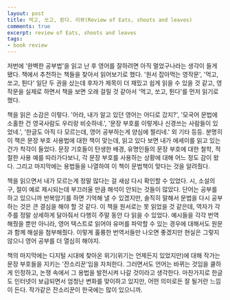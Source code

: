 ```yaml
---
layout: post
title: 먹고, 쏘고, 튄다. 리뷰(Review of Eats, shoots and leaves)
comments: true
excerpt: review of Eats, shoots and leaves
tags:
- book review
---
```

저번에 '완벽한 공부법'을 읽고 난 후 영어를 잘하려면 아직 멀었구나라는 생각이 들게 됐다. 책에서 추천하는 책들을 찾아서 읽어보기로 했다. '원서 잡아먹는 영작문', '먹고, 쏘고, 튄다' 일단 두 권을 샀는데 후자가 제목이 더 재밌고 쉽게 읽을 수 있을 것 같고, 영작문을 실제로 하면서 책을 보면 오래 걸릴 것 같아서 '먹고, 쏘고, 튄다'를 먼저 읽기로 했다.

책을 읽은 소감은 이렇다. '어라, 내가 알고 있던 영어는 어디로 갔지?', '모국어 문법에 소홀한 건 영국사람도 우리랑 비슷하네.', '문장 부호를 이렇게나 신경쓰는 사람들이 있었네.', '한글도 아직 다 모르는데, 영어 공부하는게 양심에 찔리네.' 외 기타 등등. 분명히 이 책은 문장 부호 사용법에 대한 책이 맞는데, 읽고 있다 보면 내가 에세이를 읽고 있는건가 착각이 들었다. 문장 기호들이 탄생한 배경, 유명인들의 문장 부호에 대한 철학, 적절한 사용 예를 따라가다보니, 각 문장 부호를 사용하는 상황에 대해 어느 정도 감이 왔다. 그리고 마지막에는 용법들을 나열하여 이 책이 문법책이 맞다는 것을 알려줬다.

책을 읽으면서 내가 모르는게 정말 많다는 걸 새삼 다시 확인할 수 있었다. 시, 소설의 구, 절이 예로 제시되는데 부끄러울 만큼 해석이 안되는 것들이 많았다. 단어는 공부를 하고 있으니까 반복암기를 하면 기억해 낼 수 있겠지만, 솔직히 말해서 문법을 다시 공부하는 것은 큰 결심을 해야 할 것 같다. 이 책을 원서로는 못 읽었을 것 같은데, 역자가 각주를 정말 상세하게 달아줘서 다행히 주말 동안 다 읽을 수 있었다. 예시들을 각각 번역해줬을 뿐만 아니라, 영어 텍스트로 읽어야 유머를 파악할 수 있는 경우에 대해서도 원문과 함께 해설을 첨부해줬다. 이렇게 훌륭한 번역서들만 나오면 좋겠지만 현실은 그렇지 않으니 영어 공부를 더 열심히 해야지.

책의 마지막에는 디지털 시대에 찾아온 위기(위기는 언제든지 있었지만)에 대해 작가는 문장 부호들을 지키는 '잔소리꾼'임을 자처한다. 그러면서도 언어는 바뀌는 것임을 쿨하게 인정하고, 논쟁 속에서 그 용법을 발전시켜 나갈 것이라고 생각한다. 마찬가지로 한글도 인터넷이 보급되면서 엄청난 변화를 맞이하고 있지만, 어떤 의미로든 잘 될거란 느낌이 든다. 작가같은 잔소리꾼이 한국에는 많이 있으니까.